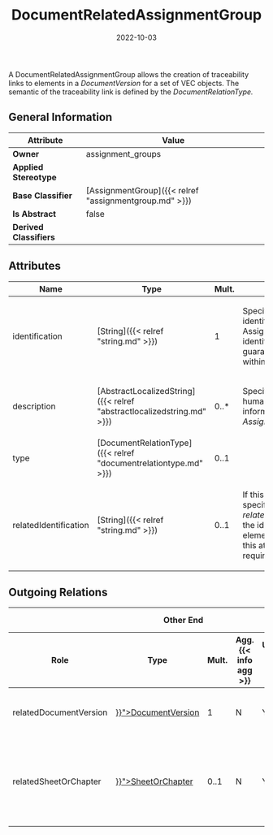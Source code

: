 ﻿---
title: DocumentRelatedAssignmentGroup
toc: false
type: specs
date: "2022-10-03"
draft: false
specification: VEC
version: 2.0.1
documentType: "Recommendation"
elementType: Class
classes:
  - DocumentRelatedAssignmentGroup
menu_name: vec-2.0.1
---
<p> A DocumentRelatedAssignmentGroup allows the creation of traceability links to elements in a <i>DocumentVersion</i> for a set of VEC&#160;objects. The semantic of the traceability link is defined by the <i>DocumentRelationType.</i>      </p>

## General Information

| Attribute               | Value |
|-------------------------|-------|
| **Owner**               | assignment_groups |
| **Applied Stereotype**  |   |
| **Base Classifier**     | [AssignmentGroup]({{< relref "assignmentgroup.md" >}})<br/>  |
| **Is Abstract**         | false |
| **Derived Classifiers** |   |

## Attributes
|  Name  |  Type  |  Mult.  |  Description  |  Owning Classifier  |
|--------|--------|---------|---------------|--------------|
|identification| [String]({{< relref "string.md" >}}) | 1 | <p> Specifies a unique identification of the AssignmentGroup. The identification is guaranteed to be unique within the specification.      </p> | [AssignmentGroup]({{< relref "assignmentgroup.md" >}}) |
|description| [AbstractLocalizedString]({{< relref "abstractlocalizedstring.md" >}}) | 0..* | <p> Specifies additional, human readable information about the <i>AssignmentGroup</i>.      </p> | [AssignmentGroup]({{< relref "assignmentgroup.md" >}}) |
|type| [DocumentRelationType]({{< relref "documentrelationtype.md" >}}) | 0..1 |  | [DocumentRelatedAssignmentGroup]({{< relref "documentrelatedassignmentgroup.md" >}}) |
|relatedIdentification| [String]({{< relref "string.md" >}}) | 0..1 | <p> If this group relates to a specific element in the <i>relatedDocumentVersion</i> the identifier of the element is defined in this attribute (e.g. a requirements number).      </p> | [DocumentRelatedAssignmentGroup]({{< relref "documentrelatedassignmentgroup.md" >}}) |

## Outgoing Relations
<table>
    <thead>
        <tr>
           <th colspan="6">Other End</th>
           <th colspan="1">This End</th>
           <th colspan="1">General</th>
        </tr>
        <tr>
           <th>Role</th>
           <th>Type</th>
           <th>Mult.</th>
           <th>Agg.{{< info agg >}}</th>
           <th>Unique{{< info unique >}}</th>
           <th>Ordered{{< info ordered >}}</th>
           <th>Mult.</th>
           <th>Description</th>
        </tr>
    <thead>
    <tbody>
    <tr>
        <td>relatedDocumentVersion</td>
        <td><a href="{{< relref "documentversion.md" >}}">DocumentVersion</a></td>
        <td>1</td>
        <td>N</td>
        <td>Y</td>
        <td>N</td>
        <td>0..*</td>
        <td><p> References the <i>DocumentVersion</i> to which this group relates.      </p></td>
    </tr>
    <tr>
        <td>relatedSheetOrChapter</td>
        <td><a href="{{< relref "sheetorchapter.md" >}}">SheetOrChapter</a></td>
        <td>0..1</td>
        <td>N</td>
        <td>Y</td>
        <td>N</td>
        <td>0..*</td>
        <td><p> Allows a more specific relationship to a <i>SheetOrChapter</i> within the <i>relatedDocumentVersion.</i>      </p>      <p> <i>&#160;</i>      </p></td>
    </tr>
    </tbody>
</table>





